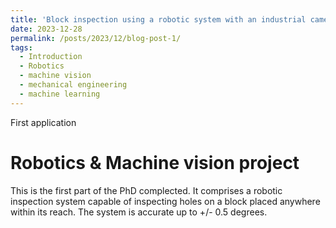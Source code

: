 ```yaml
---
title: 'Block inspection using a robotic system with an industrial camera'
date: 2023-12-28
permalink: /posts/2023/12/blog-post-1/
tags:
  - Introduction
  - Robotics
  - machine vision
  - mechanical engineering
  - machine learning
---
```


First application	

Robotics & Machine vision project
======

This is the first part of the PhD complected. It comprises a robotic inspection system capable of inspecting holes on a block placed anywhere within its reach. The system is accurate up to +/- 0.5 degrees.






